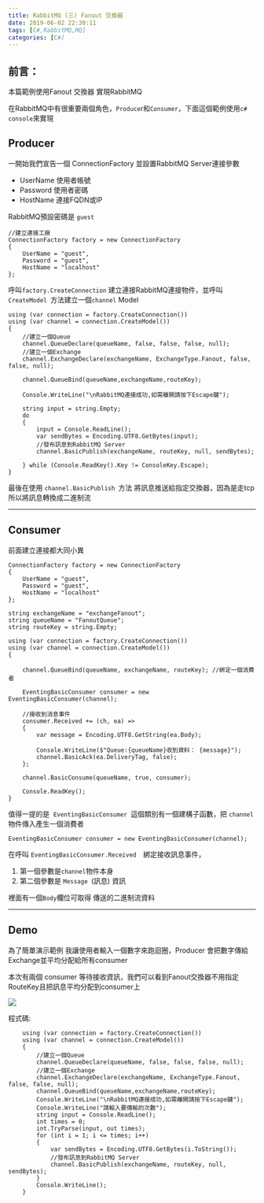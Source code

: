 ```yaml
---
title: RabbitMQ (三) Fanout 交換器
date: 2019-06-02 22:30:11
tags: [C#,RabbitMQ,MQ]
categories: [C#]
---
```


## 前言：

本篇範例使用Fanout 交換器 實現RabbitMQ

在RabbitMQ中有很重要兩個角色，`Produce`r和`Consumer`，下面這個範例使用`c# console`來實現

## Producer

一開始我們宣告一個 ConnectionFactory 並設置RabbitMQ Server連接參數

*   UserName 使用者帳號
*   Password 使用者密碼
*   HostName 連接FQDN或IP

RabbitMQ預設密碼是 `guest`

    //建立連接工廠
    ConnectionFactory factory = new ConnectionFactory
    {
        UserName = "guest",
        Password = "guest",
        HostName = "localhost"
    };

呼叫`factory.CreateConnection` 建立連接RabbitMQ連接物件，並呼叫 `CreateModel `方法建立一個`channel` Model

    using (var connection = factory.CreateConnection())
    using (var channel = connection.CreateModel())
    {
        //建立一個Queue
        channel.QueueDeclare(queueName, false, false, false, null);
        //建立一個Exchange
        channel.ExchangeDeclare(exchangeName, ExchangeType.Fanout, false, false, null);

        channel.QueueBind(queueName,exchangeName,routeKey);

        Console.WriteLine("\nRabbitMQ連接成功,如需離開請按下Escape鍵");

        string input = string.Empty;
        do
        {
            input = Console.ReadLine();
            var sendBytes = Encoding.UTF8.GetBytes(input);
            //發布訊息到RabbitMQ Server
            channel.BasicPublish(exchangeName, routeKey, null, sendBytes);

        } while (Console.ReadKey().Key != ConsoleKey.Escape);
    }

最後在使用 `channel.BasicPublish `方法 將訊息推送給指定交換器，因為是走tcp所以將訊息轉換成二進制流

-----

## Consumer

前面建立連接都大同小異

    ConnectionFactory factory = new ConnectionFactory
    {
        UserName = "guest",
        Password = "guest",
        HostName = "localhost"
    };

    string exchangeName = "exchangeFanout";
    string queueName = "FanoutQueue";
    string routeKey = string.Empty;

    using (var connection = factory.CreateConnection())
    using (var channel = connection.CreateModel())
    {

        channel.QueueBind(queueName, exchangeName, routeKey); //綁定一個消費者

        EventingBasicConsumer consumer = new EventingBasicConsumer(channel);

        //接收到消息事件
        consumer.Received += (ch, ea) =>
        {
            var message = Encoding.UTF8.GetString(ea.Body);

            Console.WriteLine($"Queue:{queueName}收到資料： {message}");
            channel.BasicAck(ea.DeliveryTag, false);
        };

        channel.BasicConsume(queueName, true, consumer);

        Console.ReadKey();
    }

值得一提的是  `EventingBasicConsumer `這個類別有一個建構子函數，把 `channel` 物件傳入產生一個消費者

    EventingBasicConsumer consumer = new EventingBasicConsumer(channel);

在呼叫 `EventingBasicConsumer.Received  `綁定接收訊息事件，

1.  第一個參數是`channel`物件本身
2.  第二個參數是 `Message `(訊息) 資訊

裡面有一個`Body`欄位可取得 傳送的二進制流資料

-----

## Demo

為了簡單演示範例 我讓使用者輸入一個數字來跑迴圈，Producer 會把數字傳給Exchange並平均分配給所有consumer

本次有兩個 consumer 等待接收資訊，我們可以看到Fanout交換器不用指定RouteKey且把訊息平均分配到consumer上

![](https://az787680.vo.msecnd.net/user/九桃/338bdb11-eefe-41ac-a329-188b11796447/1548690458_72118.gif)

程式碼:

        using (var connection = factory.CreateConnection())
        using (var channel = connection.CreateModel())
        {
            //建立一個Queue
            channel.QueueDeclare(queueName, false, false, false, null);
            //建立一個Exchange
            channel.ExchangeDeclare(exchangeName, ExchangeType.Fanout, false, false, null);
            channel.QueueBind(queueName,exchangeName,routeKey);
            Console.WriteLine("\nRabbitMQ連接成功,如需離開請按下Escape鍵");
            Console.WriteLine("請輸入要傳輸的次數");
            string input = Console.ReadLine();
            int times = 0;
            int.TryParse(input, out times);
            for (int i = 1; i <= times; i++)
            {
                var sendBytes = Encoding.UTF8.GetBytes(i.ToString());
                //發布訊息到RabbitMQ Server
                channel.BasicPublish(exchangeName, routeKey, null, sendBytes);
            }
            Console.WriteLine();
        }

